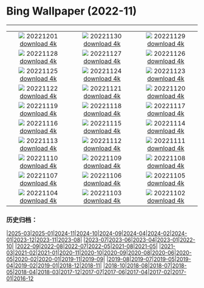 # Bing Wallpaper (2022-11)
**************
| | | |
| :----: | :----: | :----: |
| ![](https://www.bing.com/th?id=OHR.RovinjCroatia_EN-US9834093615_1920x1080.jpg) 20221201 [download 4k](https://www.bing.com/th?id=OHR.RovinjCroatia_EN-US9834093615_UHD.jpg) | ![](https://www.bing.com/th?id=OHR.HeronGiving_EN-US9774285216_1920x1080.jpg) 20221130 [download 4k](https://www.bing.com/th?id=OHR.HeronGiving_EN-US9774285216_UHD.jpg) | ![](https://www.bing.com/th?id=OHR.RedPlanetDay_EN-US9693219784_1920x1080.jpg) 20221129 [download 4k](https://www.bing.com/th?id=OHR.RedPlanetDay_EN-US9693219784_UHD.jpg) |
| ![](https://www.bing.com/th?id=OHR.Cecropia_EN-US9602789937_1920x1080.jpg) 20221128 [download 4k](https://www.bing.com/th?id=OHR.Cecropia_EN-US9602789937_UHD.jpg) | ![](https://www.bing.com/th?id=OHR.OliveTreeDay_EN-US9460125670_1920x1080.jpg) 20221127 [download 4k](https://www.bing.com/th?id=OHR.OliveTreeDay_EN-US9460125670_UHD.jpg) | ![](https://www.bing.com/th?id=OHR.MonksMound_EN-US9323884241_1920x1080.jpg) 20221126 [download 4k](https://www.bing.com/th?id=OHR.MonksMound_EN-US9323884241_UHD.jpg) |
| ![](https://www.bing.com/th?id=OHR.CranberryBog_EN-US4145520322_1920x1080.jpg) 20221125 [download 4k](https://www.bing.com/th?id=OHR.CranberryBog_EN-US4145520322_UHD.jpg) | ![](https://www.bing.com/th?id=OHR.HelianthusAnnuus_EN-US9168789034_1920x1080.jpg) 20221124 [download 4k](https://www.bing.com/th?id=OHR.HelianthusAnnuus_EN-US9168789034_UHD.jpg) | ![](https://www.bing.com/th?id=OHR.Waterleidingduinen_EN-US9090200846_1920x1080.jpg) 20221123 [download 4k](https://www.bing.com/th?id=OHR.Waterleidingduinen_EN-US9090200846_UHD.jpg) |
| ![](https://www.bing.com/th?id=OHR.FIFA2022_EN-US9006895256_1920x1080.jpg) 20221122 [download 4k](https://www.bing.com/th?id=OHR.FIFA2022_EN-US9006895256_UHD.jpg) | ![](https://www.bing.com/th?id=OHR.LandartPainting_EN-US8910164390_1920x1080.jpg) 20221121 [download 4k](https://www.bing.com/th?id=OHR.LandartPainting_EN-US8910164390_UHD.jpg) | ![](https://www.bing.com/th?id=OHR.ZNPVR_EN-US8821805600_1920x1080.jpg) 20221120 [download 4k](https://www.bing.com/th?id=OHR.ZNPVR_EN-US8821805600_UHD.jpg) |
| ![](https://www.bing.com/th?id=OHR.IslamicArt_EN-US8618450174_1920x1080.jpg) 20221119 [download 4k](https://www.bing.com/th?id=OHR.IslamicArt_EN-US8618450174_UHD.jpg) | ![](https://www.bing.com/th?id=OHR.McKenzieRiverTrail_EN-US2967958579_1920x1080.jpg) 20221118 [download 4k](https://www.bing.com/th?id=OHR.McKenzieRiverTrail_EN-US2967958579_UHD.jpg) | ![](https://www.bing.com/th?id=OHR.Unesco50_EN-US1537915198_1920x1080.jpg) 20221117 [download 4k](https://www.bing.com/th?id=OHR.Unesco50_EN-US1537915198_UHD.jpg) |
| ![](https://www.bing.com/th?id=OHR.LontraCanadensis_EN-US1791102347_1920x1080.jpg) 20221116 [download 4k](https://www.bing.com/th?id=OHR.LontraCanadensis_EN-US1791102347_UHD.jpg) | ![](https://www.bing.com/th?id=OHR.SanGiovanni_EN-US1675492729_1920x1080.jpg) 20221115 [download 4k](https://www.bing.com/th?id=OHR.SanGiovanni_EN-US1675492729_UHD.jpg) | ![](https://www.bing.com/th?id=OHR.PunchBowl_EN-US0351920520_1920x1080.jpg) 20221114 [download 4k](https://www.bing.com/th?id=OHR.PunchBowl_EN-US0351920520_UHD.jpg) |
| ![](https://www.bing.com/th?id=OHR.HainesEagle_EN-US1470582706_1920x1080.jpg) 20221113 [download 4k](https://www.bing.com/th?id=OHR.HainesEagle_EN-US1470582706_UHD.jpg) | ![](https://www.bing.com/th?id=OHR.WomensMemorialMall_EN-US1199151625_1920x1080.jpg) 20221112 [download 4k](https://www.bing.com/th?id=OHR.WomensMemorialMall_EN-US1199151625_UHD.jpg) | ![](https://www.bing.com/th?id=OHR.BadLightning_EN-US0865590962_1920x1080.jpg) 20221111 [download 4k](https://www.bing.com/th?id=OHR.BadLightning_EN-US0865590962_UHD.jpg) |
| ![](https://www.bing.com/th?id=OHR.HedgehogNest_EN-US0590169065_1920x1080.jpg) 20221110 [download 4k](https://www.bing.com/th?id=OHR.HedgehogNest_EN-US0590169065_UHD.jpg) | ![](https://www.bing.com/th?id=OHR.YiPeng_EN-US0467115147_1920x1080.jpg) 20221109 [download 4k](https://www.bing.com/th?id=OHR.YiPeng_EN-US0467115147_UHD.jpg) | ![](https://www.bing.com/th?id=OHR.CrestedButteEclispe_EN-US0408360129_1920x1080.jpg) 20221108 [download 4k](https://www.bing.com/th?id=OHR.CrestedButteEclispe_EN-US0408360129_UHD.jpg) |
| ![](https://www.bing.com/th?id=OHR.MarathonSunday_EN-US0342685769_1920x1080.jpg) 20221107 [download 4k](https://www.bing.com/th?id=OHR.MarathonSunday_EN-US0342685769_UHD.jpg) | ![](https://www.bing.com/th?id=OHR.Trossachs_EN-US0183507678_1920x1080.jpg) 20221106 [download 4k](https://www.bing.com/th?id=OHR.Trossachs_EN-US0183507678_UHD.jpg) | ![](https://www.bing.com/th?id=OHR.Deities_EN-US8555427337_1920x1080.jpg) 20221105 [download 4k](https://www.bing.com/th?id=OHR.Deities_EN-US8555427337_UHD.jpg) |
| ![](https://www.bing.com/th?id=OHR.AmboseliBioshere_EN-US9391999022_1920x1080.jpg) 20221104 [download 4k](https://www.bing.com/th?id=OHR.AmboseliBioshere_EN-US9391999022_UHD.jpg) | ![](https://www.bing.com/th?id=OHR.SpruceGoose_EN-US0021752220_1920x1080.jpg) 20221103 [download 4k](https://www.bing.com/th?id=OHR.SpruceGoose_EN-US0021752220_UHD.jpg) | ![](https://www.bing.com/th?id=OHR.Calacas_EN-US6430903741_1920x1080.jpg) 20221102 [download 4k](https://www.bing.com/th?id=OHR.Calacas_EN-US6430903741_UHD.jpg) |

### 历史归档：

|[2025-03](bing/2025-03/2025-03.md)|[2025-01](bing/2025-01/2025-01.md)|[2024-11](bing/2024-11/2024-11.md)|[2024-10](bing/2024-10/2024-10.md)|[2024-09](bing/2024-09/2024-09.md)|[2024-04](bing/2024-04/2024-04.md)|[2024-02](bing/2024-02/2024-02.md)|[2024-01](bing/2024-01/2024-01.md)|[2023-12](bing/2023-12/2023-12.md)|[2023-11](bing/2023-11/2023-11.md)|[2023-08](bing/2023-08/2023-08.md)|
|[2023-07](bing/2023-07/2023-07.md)|[2023-06](bing/2023-06/2023-06.md)|[2023-04](bing/2023-04/2023-04.md)|[2023-01](bing/2023-01/2023-01.md)|[2022-10](bing/2022-10/2022-10.md)|
|[2022-09](bing/2022-09/2022-09.md)|[2022-08](bing/2022-08/2022-08.md)|[2022-07](bing/2022-07/2022-07.md)|[2022-05](bing/2022-05/2022-05.md)|[2021-08](bing/2021-08/2021-08.md)|[2021-05](bing/2021-05/2021-05.md)|
|[2021-03](bing/2021-03/2021-03.md)|[2021-02](bing/2021-02/2021-02.md)|[2021-01](bing/2021-01/2021-01.md)|[2020-11](bing/2020-11/2020-11.md)|[2020-10](bing/2020-10/2020-10.md)|[2020-09](bing/2020-09/2020-09.md)|[2020-08](bing/2020-08/2020-08.md)|[2020-06](bing/2020-06/2020-06.md)|[2020-05](bing/2020-05/2020-05.md)|[2020-02](bing/2020-02/2020-02.md)|[2020-01](bing/2020-01/2020-01.md)|[2019-11](bing/2019-11/2019-11.md)|[2019-09](bing/2019-09/2019-09.md)|
|[2019-08](bing/2019-08/2019-08.md)|[2019-07](bing/2019-07/2019-07.md)|[2019-05](bing/2019-05/2019-05.md)|[2019-04](bing/2019-04/2019-04.md)|[2019-02](bing/2019-02/2019-02.md)|[2019-01](bing/2019-01/2019-01.md)|[2018-12](bing/2018-12/2018-12.md)|[2018-11](bing/2018-11/2018-11.md)|
|[2018-10](bing/2018-10/2018-10.md)|[2018-08](bing/2018-08/2018-08.md)|[2018-07](bing/2018-07/2018-07.md)|[2018-05](bing/2018-05/2018-05.md)|[2018-04](bing/2018-04/2018-04.md)|[2018-03](bing/2018-03/2018-03.md)|[2017-12](bing/2017-12/2017-12.md)|[2017-07](bing/2017-07/2017-07.md)|[2017-06](bing/2017-06/2017-06.md)|[2017-04](bing/2017-04/2017-04.md)|[2017-02](bing/2017-02/2017-02.md)|[2017-01](bing/2017-01/2017-01.md)|[2016-12](bing/2016-12/2016-12.md)